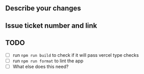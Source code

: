 ## Describe your changes

## Issue ticket number and link

## TODO
- [ ] run `npm run build` to check if it will pass vercel type checks
- [ ] run `npm run format` to lint the app
- [ ] What else does this need? 
